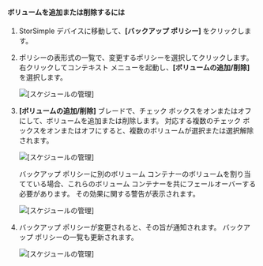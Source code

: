 <!--author=alkohli last changed: 01/02/17-->


<a id="to-add-or-remove-a-volume" class="xliff"></a>

#### ボリュームを追加または削除するには

1. StorSimple デバイスに移動して、**[バックアップ ポリシー]** をクリックします。

2. ポリシーの表形式の一覧で、変更するポリシーを選択してクリックします。 右クリックしてコンテキスト メニューを起動し、**[ボリュームの追加/削除]** を選択します。

    ![[スケジュールの管理]](./media/storsimple-8000-add-remove-volume-backup-policy-u2/addvolbupol1.png)

3. **[ボリュームの追加/削除]** ブレードで、チェック ボックスをオンまたはオフにして、ボリュームを追加または削除します。 対応する複数のチェック ボックスをオンまたはオフにすると、複数のボリュームが選択または選択解除されます。

    ![[スケジュールの管理]](./media/storsimple-8000-add-remove-volume-backup-policy-u2/addvolbupol3.png)

    バックアップ ポリシーに別のボリューム コンテナーのボリュームを割り当てている場合、これらのボリューム コンテナーを共にフェールオーバーする必要があります。 その効果に関する警告が表示されます。

    ![[スケジュールの管理]](./media/storsimple-8000-add-remove-volume-backup-policy-u2/addvolbupol2.png)

4. バックアップ ポリシーが変更されると、その旨が通知されます。 バックアップ ポリシーの一覧も更新されます。

    ![[スケジュールの管理]](./media/storsimple-8000-add-remove-volume-backup-policy-u2/addvolbupol6.png)




